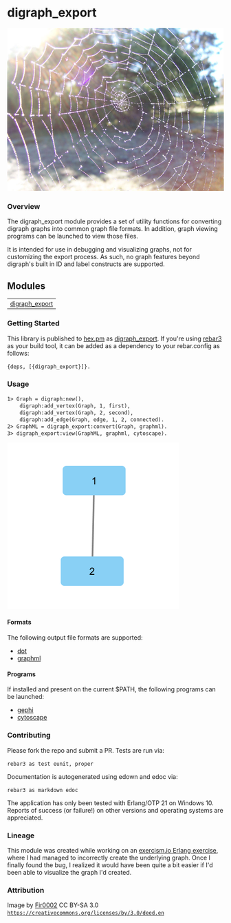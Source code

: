 # digraph_export #

![Spider Web](doc/web.jpg)


### Overview ###

The digraph_export module provides a set of utility functions for converting
digraph graphs into common graph file formats. In addition, graph viewing
programs can be launched to view those files.

It is intended for use in debugging and visualizing graphs, not for
customizing the export process. As such, no graph features beyond digraph's
built in ID and label constructs are supported.


## Modules ##

<table width="100%" border="0" summary="list of modules">
<tr><td><a href="http://github.com/jkrukoff/digraph_export/blob/master/doc/digraph_export.md" class="module">digraph_export</a></td></tr>
</table>


### Getting Started ###

This library is published to [hex.pm](https://hex.pm) as
[digraph_export](https://hex.pm/packages/digraph_export). If you're using
[rebar3](https://www.rebar3.org/) as your build tool, it can be added as a
dependency to your rebar.config as follows:

```
{deps, [{digraph_export}]}.
```


### Usage ###

```
1> Graph = digraph:new(),
    digraph:add_vertex(Graph, 1, first),
    digraph:add_vertex(Graph, 2, second),
    digraph:add_edge(Graph, edge, 1, 2, connected).
2> GraphML = digraph_export:convert(Graph, graphml).
3> digraph_export:view(GraphML, graphml, cytoscape).
```

![Cytoscape Example Graph](doc/usage.png)


#### Formats ####

The following output file formats are supported:

* [dot](http://www.graphviz.org/doc/info/lang.html)
* [graphml](http://graphml.graphdrawing.org/)


#### Programs ####

If installed and  present on the current $PATH, the following programs can be
launched:

* [gephi](https://gephi.org/)
* [cytoscape](https://cytoscape.org/)


### Contributing ###

Please fork the repo and submit a PR. Tests are run via:

```
rebar3 as test eunit, proper
```

Documentation is autogenerated using edown and edoc via:

```
rebar3 as markdown edoc
```

The application has only been tested with Erlang/OTP 21 on Windows 10. Reports
of success (or failure!) on other versions and operating systems are
appreciated.


### Lineage ###

This module was created while working on an [exercism.io Erlang
exercise](https://exercism.io/tracks/erlang/exercises/connect/solutions/caf32f0478c442dcb4e77db024c5d375),
where I had managed to incorrectly create the underlying graph. Once I finally
found the bug, I realized it would have been quite a bit easier if I'd been
able to visualize the graph I'd created.


### Attribution ###

Image by [Fir0002](https://commons.wikimedia.org/wiki/File:Dewy_spider_web.jpg)
CC BY-SA 3.0 [`https://creativecommons.org/licenses/by/3.0/deed.en`](https://creativecommons.org/licenses/by/3.0/deed.en)
